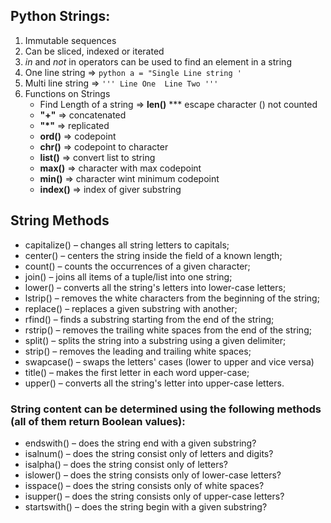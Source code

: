 ## Python Strings:
1. Immutable sequences
2. Can be sliced, indexed or iterated
3. _in_ and _not_ in operators can be used to find an element in a string
4. One line string => ```python a = "Single Line string ' ```
5. Multi line string => ``` ''' Line One 
                              Line Two ''' ```
6. Functions on Strings 
     * Find Length of a string => **len()**  *** escape character (\) not counted
     * **"+"**    => concatenated
     * **"*"**   => replicated
     * **ord()** => codepoint
     * **chr()**  => codepoint to character
     * **list()** => convert list to string
     * **max()**  => character with max codepoint
     * **min()**  => character wint minimum codepoint
     * **index()** => index of giver substring

## String Methods

* capitalize() – changes all string letters to capitals;
* center() – centers the string inside the field of a known length;
* count() – counts the occurrences of a given character;
* join() – joins all items of a tuple/list into one string;
* lower() – converts all the string's letters into lower-case letters;
* lstrip() – removes the white characters from the beginning of the string;
* replace() – replaces a given substring with another;
* rfind() – finds a substring starting from the end of the string;
* rstrip() – removes the trailing white spaces from the end of the string;
* split() – splits the string into a substring using a given delimiter;
* strip() – removes the leading and trailing white spaces;
* swapcase() – swaps the letters' cases (lower to upper and vice versa)
* title() – makes the first letter in each word upper-case;
* upper() – converts all the string's letter into upper-case letters.
 
 ### String content can be determined using the following methods (all of them return Boolean values):

  * endswith() – does the string end with a given substring?
  * isalnum() – does the string consist only of letters and digits?
  * isalpha() – does the string consist only of letters?
  * islower() – does the string consists only of lower-case letters?
  * isspace() – does the string consists only of white spaces?
  * isupper() – does the string consists only of upper-case letters?
  * startswith() – does the string begin with a given substring?
